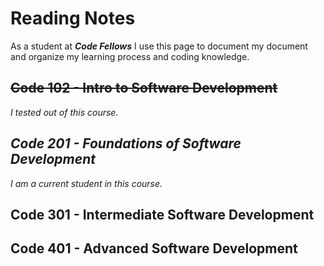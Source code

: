 # Reading Notes

As a student at ***Code Fellows*** I use this page to document my document and organize my learning process and coding knowledge.

## ~~Code 102 - Intro to Software Development~~
_I tested out of this course._
## _Code 201 - Foundations of Software Development_
_I am a current student in this course._

## Code 301 - Intermediate Software Development
## Code 401 - Advanced Software Development
